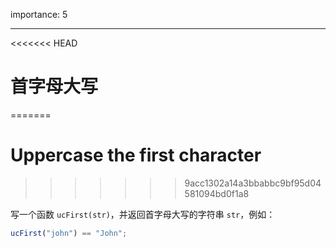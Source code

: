 importance: 5

---

<<<<<<< HEAD
# 首字母大写
=======
# Uppercase the first character
>>>>>>> 9acc1302a14a3bbabbc9bf95d04581094bd0f1a8

写一个函数 `ucFirst(str)`，并返回首字母大写的字符串 `str`，例如：

```js
ucFirst("john") == "John";
```

